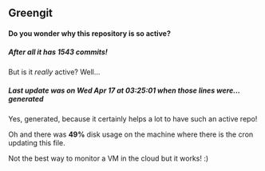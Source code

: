 ## Greengit

#### Do you wonder why this repository is so active?

##### After all it has 1543 commits!

But is it *really* active? Well...

##### Last update was on Wed Apr 17 at 03:25:01 when those lines were... generated

Yes, generated, because it certainly helps a lot to have such an active repo!

Oh and there was **49%** disk usage on the machine
where there is the cron updating this file.

Not the best way to monitor a VM in the cloud but it works! :)
